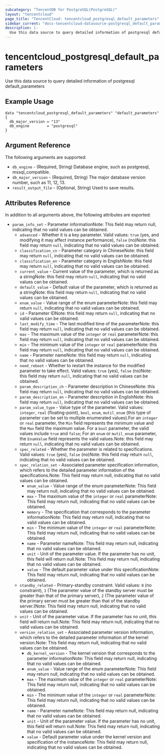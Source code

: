 ```yaml
---
subcategory: "TencentDB for PostgreSQL(PostgreSQL)"
layout: "tencentcloud"
page_title: "TencentCloud: tencentcloud_postgresql_default_parameters"
sidebar_current: "docs-tencentcloud-datasource-postgresql_default_parameters"
description: |-
  Use this data source to query detailed information of postgresql default_parameters
---
```


# tencentcloud_postgresql_default_parameters

Use this data source to query detailed information of postgresql default_parameters

## Example Usage

```hcl
data "tencentcloud_postgresql_default_parameters" "default_parameters" {
  db_major_version = "13"
  db_engine        = "postgresql"
}
```

## Argument Reference

The following arguments are supported:

* `db_engine` - (Required, String) Database engine, such as postgresql, mssql_compatible.
* `db_major_version` - (Required, String) The major database version number, such as 11, 12, 13.
* `result_output_file` - (Optional, String) Used to save results.

## Attributes Reference

In addition to all arguments above, the following attributes are exported:

* `param_info_set` - Parameter informationNote: This field may return null, indicating that no valid values can be obtained.
  * `advanced` - Whether it is a key parameter. Valid values: `true` (yes, and modifying it may affect instance performance), `false` (no)Note: this field may return `null`, indicating that no valid values can be obtained.
  * `classification_cn` - Parameter category in ChineseNote: this field may return `null`, indicating that no valid values can be obtained.
  * `classification_en` - Parameter category in EnglishNote: this field may return `null`, indicating that no valid values can be obtained.
  * `current_value` - Current value of the parameter, which is returned as a stringNote: this field may return `null`, indicating that no valid values can be obtained.
  * `default_value` - Default value of the parameter, which is returned as a stringNote: this field may return `null`, indicating that no valid values can be obtained.
  * `enum_value` - Value range of the enum parameterNote: this field may return `null`, indicating that no valid values can be obtained.
  * `id` - Parameter IDNote: this field may return `null`, indicating that no valid values can be obtained.
  * `last_modify_time` - The last modified time of the parameterNote: this field may return `null`, indicating that no valid values can be obtained.
  * `max` - The maximum value of the `integer` or `real` parameterNote: this field may return `null`, indicating that no valid values can be obtained.
  * `min` - The minimum value of the `integer` or `real` parameterNote: this field may return `null`, indicating that no valid values can be obtained.
  * `name` - Parameter nameNote: this field may return `null`, indicating that no valid values can be obtained.
  * `need_reboot` - Whether to restart the instance for the modified parameter to take effect. Valid values: `true` (yes), `false` (no)Note: this field may return `null`, indicating that no valid values can be obtained.
  * `param_description_ch` - Parameter description in ChineseNote: this field may return `null`, indicating that no valid values can be obtained.
  * `param_description_en` - Parameter description in EnglishNote: this field may return `null`, indicating that no valid values can be obtained.
  * `param_value_type` - Value type of the parameter. Valid values: `integer`, `real` (floating-point), `bool`, `enum`, `mutil_enum` (this type of parameter can be set to multiple enumerated values).For an `integer` or `real` parameter, the `Min` field represents the minimum value and the `Max` field the maximum value. For a `bool` parameter, the valid values include `true` and `false`; For an `enum` or `mutil_enum` parameter, the `EnumValue` field represents the valid values.Note: this field may return `null`, indicating that no valid values can be obtained.
  * `spec_related` - Whether the parameter is related to specifications. Valid values: `true` (yes), `false` (no)Note: this field may return `null`, indicating that no valid values can be obtained.
  * `spec_relation_set` - Associated parameter specification information, which refers to the detailed parameter information of the specifications.Note: This field may return null, indicating that no valid values can be obtained.
    * `enum_value` - Value range of the enum parameterNote: This field may return null, indicating that no valid values can be obtained.
    * `max` - The maximum value of the `integer` or `real` parameterNote: This field may return null, indicating that no valid values can be obtained.
    * `memory` - The specification that corresponds to the parameter informationNote: This field may return null, indicating that no valid values can be obtained.
    * `min` - The minimum value of the `integer` or `real` parameterNote: This field may return null, indicating that no valid values can be obtained.
    * `name` - Parameter nameNote: This field may return null, indicating that no valid values can be obtained.
    * `unit` - Unit of the parameter value. If the parameter has no unit, this field will return null.Note: This field may return null, indicating that no valid values can be obtained.
    * `value` - The default parameter value under this specificationNote: This field may return null, indicating that no valid values can be obtained.
  * `standby_related` - Primary-standby constraint. Valid values: `0` (no constraint), `1` (The parameter value of the standby server must be greater than that of the primary server), `2` (The parameter value of the primary server must be greater than that of the standby server.)Note: This field may return null, indicating that no valid values can be obtained.
  * `unit` - Unit of the parameter value. If the parameter has no unit, this field will return null.Note: This field may return null, indicating that no valid values can be obtained.
  * `version_relation_set` - Associated parameter version information, which refers to the detailed parameter information of the kernel version.Note: This field may return null, indicating that no valid values can be obtained.
    * `db_kernel_version` - The kernel version that corresponds to the parameter informationNote: This field may return null, indicating that no valid values can be obtained.
    * `enum_value` - Value range of the enum parameterNote: This field may return null, indicating that no valid values can be obtained.
    * `max` - The maximum value of the `integer` or `real` parameterNote: This field may return null, indicating that no valid values can be obtained.
    * `min` - The minimum value of the `integer` or `real` parameterNote: This field may return null, indicating that no valid values can be obtained.
    * `name` - Parameter nameNote: This field may return null, indicating that no valid values can be obtained.
    * `unit` - Unit of the parameter value. If the parameter has no unit, this field will return null.Note: This field may return null, indicating that no valid values can be obtained.
    * `value` - Default parameter value under the kernel version and specification of the instanceNote: This field may return null, indicating that no valid values can be obtained.



